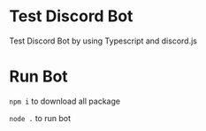 # Test Discord Bot
Test Discord Bot by using Typescript and discord.js

# Run Bot
`npm i` to download all package

`node .` to run bot

